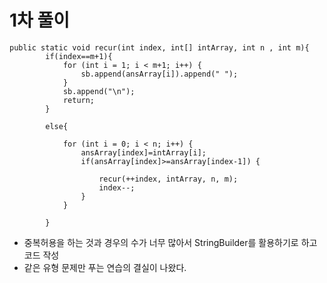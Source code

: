 # 1차 풀이
```agsl
public static void recur(int index, int[] intArray, int n , int m){
        if(index==m+1){
            for (int i = 1; i < m+1; i++) {
                sb.append(ansArray[i]).append(" ");
            }
            sb.append("\n");
            return;
        }

        else{

            for (int i = 0; i < n; i++) {
                ansArray[index]=intArray[i];
                if(ansArray[index]>=ansArray[index-1]) {

                    recur(++index, intArray, n, m);
                    index--;
                }
            }

        }
```
- 중복허용을 하는 것과 경우의 수가 너무 많아서 StringBuilder를 활용하기로 하고 코드 작성
- 같은 유형 문제만 푸는 연습의 결실이 나왔다.